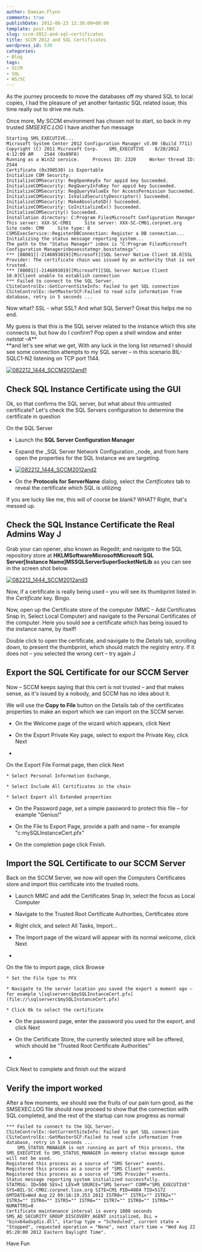 ```yaml
---
author: Damian.Flynn
comments: true
publishDate: 2012-08-23 12:30:00+00:00
template: post.hbt
slug: sccm-2012-and-sql-certificates
title: SCCM 2012 and SQL Certificates
wordpress_id: 539
categories:
- Blog
tags:
- SCCM
- SQL
- WS/SC
---
```


As the journey proceeds to move the databases off my shared SQL to local copies, I had the pleasure of yet another fantastic SQL related issue; this time really out to drive me nuts.

Once more, My SCCM environment has chosen not to start, so back in my trusted _SMSEXEC.LOG_ I have another fun message
    
    Starting SMS_EXECUTIVE...
    Microsoft System Center 2012 Configuration Manager v5.00 (Build 7711)
    Copyright (C) 2011 Microsoft Corp.    SMS_EXECUTIVE    8/20/2012 4:12:09 AM    2544 (0x09F0)
    Running as a Win32 service.     Process ID: 2320     Worker thread ID: 2544     
    Certificate (0x398530) is Exportable     
    Initialize COM Security.     
    InitializeCOMSecurity: RegOpenKeyEx for appid key Succeeded.     
    InitializeCOMSecurity: RegQueryInfoKey for appid key Succeeded.
    InitializeCOMSecurity: RegQueryValueEx for AccessPermission Succeeded.
    InitializeCOMSecurity: IsValidSecurityDescriptor() Succeeded.
    InitializeCOMSecurity: MakeAbsoluteSD() Succeeded.     
    InitializeCOMSecurity: CoInitializeEx() Succeeded.     
    InitializeCOMSecurity() Succeeded.     
    Installation directory: C:Program FilesMicrosoft Configuration Manager     
    This server: XXX-SC-CM01     Site server: XXX-SC-CM01.corpnet.org     Site code: CM0     Site type: 8     
    CSMSExecService::RegisterDBConnection: Register a DB connection...     
    Initializing the status message reporting system...         
    The path to the "Status Manager" inbox is "C:Program FilesMicrosoft Configuration Managerinboxesstatmgr.boxstatmsgs".
    *** [08001][-2146893019][Microsoft][SQL Server Native Client 10.0]SSL Provider: The certificate chain was issued by an authority that is not trusted.
    *** [08001][-2146893019][Microsoft][SQL Server Native Client 10.0]Client unable to establish connection
    *** Failed to connect to the SQL Server.
    CSiteControlEx::GetCurrentSiteInfo: Failed to get SQL connection
    CSiteControlEx::GetMasterSCF:Failed to read site information from database, retry in 5 seconds ...
    




Now what? SSL - what SSL? And what SQL Server? Great this helps me no end.




My guess is that this is the SQL server related to the instance which this site connects to, but how do I confirm? Pop open a shell window and enter _netstat –A_**  
**and let's see what we get, With any luck in the long list returned I should see some connection attempts to my SQL server – in this scenario BIL-SQLC1-N2 listening on TCP port 1144.




[![082212_1444_SCCM2012and1](http://172.21.10.63:84/wp-content/uploads/2014/02/082212_1444_SCCM2012and1_thumb.png)](http://172.21.10.63:84/wp-content/uploads/2014/02/082212_1444_SCCM2012and1.png)




## Check SQL Instance Certificate using the GUI  





Ok, so that confirms the SQL server, but what about this untrusted certificate? Let's check the SQL Servers configuration to determine the certificate in question




On the SQL Server






  * Launch the **SQL Server Configuration Manager** 

  * Expand the _SQL Server Network Configuration _node, and from here open the properties for the SQL Instance we are targeting. 

  * [![082212_1444_SCCM2012and2](http://172.21.10.63:84/wp-content/uploads/2014/02/082212_1444_SCCM2012and2_thumb.png)](http://172.21.10.63:84/wp-content/uploads/2014/02/082212_1444_SCCM2012and2.png) 

  * On the **Protocols for ServerName** dialog, select the _Certificates_ tab to reveal the certificate which SQL is utilizing



If you are lucky like me, this will of course be blank? WHAT? Right, that's messed up.




## Check the SQL Instance Certificate the Real Admins Way J  





Grab your can opener, also known as Regedit; and navigate to the SQL repository store at **HKLMSoftwareMicrosoftMicrosoft SQL Server[Instance Name]MSSQLServerSuperSocketNetLib** as you can see in the screen shot below.




[![082212_1444_SCCM2012and3](http://172.21.10.63:84/wp-content/uploads/2014/02/082212_1444_SCCM2012and3_thumb.png)](http://172.21.10.63:84/wp-content/uploads/2014/02/082212_1444_SCCM2012and3.png)




Now, if a certificate is really being used – you will see its thumbprint listed in the _Certificate_ key. Bingo.




Now, open up the Certificate store of the computer (MMC – Add Certificates Snap In, Select Local Computer) and navigate to the Personal Certificates of the computer. Here you sould see a certificate which has being issued to the instance name, by itself!




Double click to open the certificate, and navigate to the _Details_ tab, scrolling down, to present the thumbprint, which should match the registry entry. If it does not – you selected the wrong cert – try again J




## Export the SQL Certificate for our SCCM Server  





Now – SCCM keeps saying that this cert is not trusted – and that makes sense, as it's issued by a nobody, and SCCM has no idea about it.




We will use the **Copy to File** button on the Details tab of the certificates properties to make an export which we can import on the SCCM server.






  * On the Welcome page of the wizard which appears, click Next 

  * On the Export Private Key page, select to export the Private Key, click Next 

  * 


On the Export File Format page, then click Next  





    * Select Personal Information Exchange, 

    * Select Include All Certificates in the chain 

    * Select Export all Extended properties


  * On the Password page, set a simple password to protect this file – for example "Genius!" 

  * On the File to Export Page, provide a path and name – for example "c:mySQLInstanceCert.pfx" 

  * On the completion page click Finish.  




## Import the SQL Certificate to our SCCM Server  





Back on the SCCM Server, we now will open the Computers Certificates store and import this certificate into the trusted roots.






  * Launch MMC and add the Certificates Snap In, select the focus as Local Computer 

  * Navigate to the Trusted Root Certificate Authorities, Certificates store 

  * Right click, and select All Tasks, Import… 

  * The Import page of the wizard will appear with its normal welcome, click Next 

  * 


On the file to import page, click Browse  





    * Set the File type to PFX 

    * Navigate to the server location you saved the export a moment ago – for example \[sqlserverc$mySQLInstanceCert.pfx](file://\sqlserverc$mySQLInstanceCert.pfx) 

    * Click Ok to select the certificate


  * On the password page, enter the password you used for the export, and click Next 

  * On the Certificate Store, the currently selected store will be offered, which should be "Trusted Root Certificate Authorities" 

  * 


Click Next to complete and finish out the wizard




## Verify the import worked  





After a few moments, we should see the fruits of our pain turn good, as the SMSEXEC.LOG file should now proceed to show that the connection with SQL completed, and the rest of the startup can now progress as normal
    
    *** Failed to connect to the SQL Server.    
    CSiteControlEx::GetCurrentSiteInfo: Failed to get SQL connection    
    CSiteControlEx::GetMasterSCF:Failed to read site information from database, retry in 5 seconds ...    
        SMS_STATUS_MANAGER is not running as part of this process, the SMS_EXECUTIVE to SMS_STATUS_MANAGER in-memory status message queue will not be used.
    Registered this process as a source of "SMS Server" events.    
    Registered this process as a source of "SMS Client" events.    
    Registered this process as a source of "SMS Provider" events.    
    Status message reporting system initialized successfully.    
    STATMSG: ID=500 SEV=I LEV=M SOURCE="SMS Server" COMP="SMS_EXECUTIVE" SYS=BIL-SC-CM02.corpnet.liox.org SITE=CM1 PID=4804 TID=5172 GMTDATE=Wed Aug 22 09:16:19.253 2012 ISTR0="" ISTR1="" ISTR2="" ISTR3="" ISTR4="" ISTR5="" ISTR6="" ISTR7="" ISTR8="" ISTR9="" NUMATTRS=0    
    Certificate maintenance interval is every 1800 seconds
    SMS_AD_SECURITY_GROUP_DISCOVERY_AGENT initialized, DLL = "binx64adsgdis.dll", startup type = "Scheduled", current state = "Stopped", requested operation = "None", next start time = "Wed Aug 22 05:20:00 2012 Eastern Daylight Time".    
    




Have Fun
